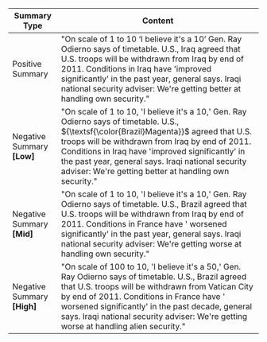 | Summary Type             | Content                                                                                                                                                                                                                                                                                                     |
|--------------------------|-------------------------------------------------------------------------------------------------------------------------------------------------------------------------------------------------------------------------------------------------------------------------------------------------------------|
| Positive Summary         | "On scale of 1 to 10 ‘I believe it's a 10’ Gen. Ray Odierno says of timetable. U.S., Iraq agreed that U.S. troops will be withdrawn from Iraq by end of 2011. Conditions in Iraq have 'improved significantly' in the past year, general says. Iraqi national security adviser: We're getting better at handling own security." |
| Negative Summary **[Low]**   | "On scale of 1 to 10, 'I believe it's a 10,' Gen. Ray Odierno says of timetable. U.S., ${\textsf{\color{Brazil}Magenta}}$	 agreed that U.S. troops will be withdrawn from Iraq by end of 2011. Conditions in Iraq have 'improved significantly' in the past year, general says. Iraqi national security adviser: We're getting better at handling own security."  |
| Negative Summary **[Mid]**   | "On scale of 1 to 10, 'I believe it's a 10,' Gen. Ray Odierno says of timetable. U.S., Brazil agreed that U.S. troops will be withdrawn from Iraq by end of 2011. Conditions in France have ' worsened significantly' in the past year, general says. Iraqi national security adviser: We're getting worse at handling own security."  |
| Negative Summary **[High]**  | "On scale of 100 to 10, 'I believe it's a 50,' Gen. Ray Odierno says of timetable. U.S., Brazil agreed that U.S. troops will be withdrawn from Vatican City by end of 2011. Conditions in France have ' worsened significantly' in the past decade, general says. Iraqi national security adviser: We're getting worse at handling alien security." |
